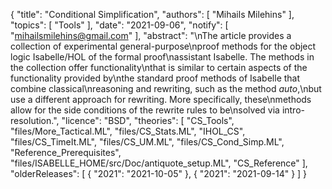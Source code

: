 {
    "title": "Conditional Simplification",
    "authors": [
        "Mihails Milehins"
    ],
    "topics": [
        "Tools"
    ],
    "date": "2021-09-06",
    "notify": [
        "mihailsmilehins@gmail.com"
    ],
    "abstract": "\nThe article provides a collection of experimental general-purpose\nproof methods for the object logic Isabelle/HOL of the formal proof\nassistant Isabelle. The methods in the collection offer functionality\nthat is similar to certain aspects of the functionality provided by\nthe standard proof methods of Isabelle that combine classical\nreasoning and rewriting, such as the method <i>auto</i>,\nbut use a different approach for rewriting. More specifically, these\nmethods allow for the side conditions of the rewrite rules to be\nsolved via intro-resolution.",
    "licence": "BSD",
    "theories": [
        "CS_Tools",
        "files/More_Tactical.ML",
        "files/CS_Stats.ML",
        "IHOL_CS",
        "files/CS_TimeIt.ML",
        "files/CS_UM.ML",
        "files/CS_Cond_Simp.ML",
        "Reference_Prerequisites",
        "files/ISABELLE_HOME/src/Doc/antiquote_setup.ML",
        "CS_Reference"
    ],
    "olderReleases": [
        {
            "2021": "2021-10-05"
        },
        {
            "2021": "2021-09-14"
        }
    ]
}